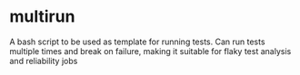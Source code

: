 # multirun
A bash script to be used as template for running tests. Can run tests multiple times and break on failure, making it suitable for flaky test analysis and reliability jobs
